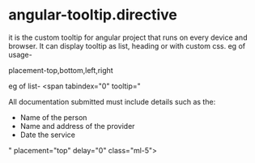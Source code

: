 # angular-tooltip.directive
it is the custom tooltip for angular project that runs on every device and browser. It can display tooltip as list, heading or with custom css.
eg of usage-
<span tabindex="0" tooltip="Enter the amount you wish to."
placement="top" delay="0" class="ml-5">
<i class="fa fa-question-circle-o fontsize14" aria-hidden="true"></i>
</span>

placement-top,bottom,left,right


eg of list-
<span tabindex="0"
tooltip="<p class='text-left'>All documentation submitted must include details such as the:</p>
<ul class='text-left'><li>Name of the person</li>
<li>Name and address of the provider</li>
<li>Date the service</li></ul>"
placement="top" delay="0" class="ml-5">
<i class="fa fa-question-circle-o fontsize14" aria-hidden="true"></i>
</span>
